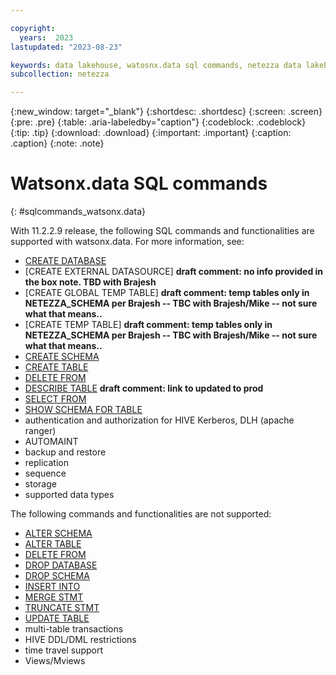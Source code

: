 ```yaml
---

copyright:
  years:  2023
lastupdated: "2023-08-23"

keywords: data lakehouse, watosnx.data sql commands, netezza data lakehouse, watsonx, watsonx.data, watsonx.data with nps
subcollection: netezza

---
```


{:new_window: target="_blank"}
{:shortdesc: .shortdesc}
{:screen: .screen}
{:pre: .pre}
{:table: .aria-labeledby="caption"}
{:codeblock: .codeblock}
{:tip: .tip}
{:download: .download}
{:important: .important}
{:caption: .caption}
{:note: .note}

# Watsonx.data SQL commands
{: #sqlcommands_watsonx.data}

With 11.2.2.9 release, the following SQL commands and functionalities are supported with watsonx.data. For more information, see:

- [CREATE DATABASE](https://www.ibm.com/docs/en/netezza?topic=npsscr-create-database-2)
- [CREATE EXTERNAL DATASOURCE] **draft comment: no info provided in the box note. TBD with Brajesh**
- [CREATE GLOBAL TEMP TABLE] **draft comment: temp tables only in NETEZZA_SCHEMA per Brajesh -- TBC with Brajesh/Mike -- not sure what that means..**
- [CREATE TEMP TABLE] **draft comment: temp tables only in NETEZZA_SCHEMA per Brajesh -- TBC with Brajesh/Mike -- not sure what that means..**
- [CREATE SCHEMA](https://www.ibm.com/docs/en/netezza?topic=npsscr-create-schema-2)
- [CREATE TABLE](https://www.ibm.com/docs/en/netezza?topic=npsscr-create-table-2)
- [DELETE FROM](https://www.ibm.com/docs/en/netezza?topic=npsscr-delete-2)
- [DESCRIBE TABLE](https://ibmdocs-test.dcs.ibm.com/docs/en/SSTNZ3_current?topic=reference-describe-table) **draft comment: link to updated to prod**
- [SELECT FROM](https://www.ibm.com/docs/en/netezza?topic=npsscr-select-retrieve-rows-2)
- [SHOW SCHEMA FOR TABLE](https://www.ibm.com/docs/en/netezza?topic=npsscr-show-schema-2)
- authentication and authorization for HIVE Kerberos, DLH (apache ranger)
- AUTOMAINT
- backup and restore
- replication
- sequence
- storage
- supported data types

The following commands and functionalities are not supported:

- [ALTER SCHEMA](https://www.ibm.com/docs/en/netezza?topic=npsscr-alter-schema-2)
- [ALTER TABLE](https://www.ibm.com/docs/en/netezza?topic=npsscr-alter-table-2)
- [DELETE FROM](https://www.ibm.com/docs/en/netezza?topic=npsscr-delete-2)
- [DROP DATABASE](https://www.ibm.com/docs/en/netezza?topic=npsscr-drop-database-2)
- [DROP SCHEMA](https://www.ibm.com/docs/en/netezza?topic=npsscr-drop-schema-2)
- [INSERT INTO](https://www.ibm.com/docs/en/netezza?topic=npsscr-insert-2)
- [MERGE STMT](https://www.ibm.com/docs/en/netezza?topic=npsscr-merge-2)
- [TRUNCATE STMT](https://www.ibm.com/docs/en/netezza?topic=npsscr-truncate-2)
- [UPDATE TABLE](https://www.ibm.com/docs/en/netezza?topic=npsscr-update-2)
- multi-table transactions
- HIVE DDL/DML restrictions
- time travel support
- Views/Mviews
